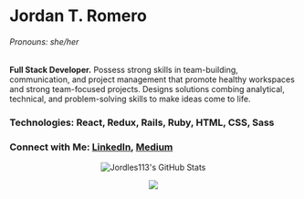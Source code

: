 # Jordan T. Romero
###### Pronouns: she/her

**Full Stack Developer.** Possess strong skills in team-building, communication, and project management that promote healthy workspaces and strong team-focused projects. Designs solutions combing analytical, technical, and problem-solving skills to make ideas come to life.  

### Technologies: React, Redux, Rails, Ruby, HTML, CSS, Sass


###    Connect with Me: [LinkedIn](www.linkedin.com/in/jordan-t-romero), [Medium](https://jordan-t-romero.medium.com/)


<p align="center">
    <img 
        align = "center"
        alt="Jordles113's GitHub Stats"
        src="https://github-readme-stats.vercel.app/api?username=Jordles113&show_icons=true"
    />
</p>

<p align="center">
    <img 
        align="center"
        src="https://github-readme-stats.vercel.app/api/top-langs/?username=Jordles113&show_icons=true" 
    />
    </a>
</p>
<!--
**jordles113/jordles113** is a ✨ _special_ ✨ repository because its `README.md` (this file) appears on your GitHub profile.

Here are some ideas to get you started:

- 🔭 I’m currently working on ...
- 🌱 I’m currently learning React and Redux
- 👯 I’m looking to collaborate on ...
- 🤔 I’m looking for help with ...
- 💬 Ask me about ...
- 📫 You can reach me 
- 😄 Pronouns: ...
- ⚡ Fun fact: ...
-->
